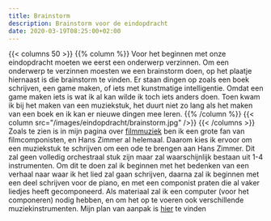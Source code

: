 ```yaml
---
title: Brainstorm
description: Brainstorm voor de eindopdracht
date: 2020-03-19T08:25:00+02:00 
---
```

{{< columns 50 >}}
{{% column %}}
Voor het beginnen met onze eindopdracht moeten we eerst een onderwerp verzinnen. Om een onderwerp te verzinnen moesten we een brainstorm doen, op het plaatje hiernaast is die brainstorm te vinden. Er staan dingen op zoals een boek schrijven, een game maken, of iets met kunstmatige intelligentie. Omdat een game maken iets is wat ik al kan wilde ik toch iets anders doen. Toen kwam ik bij het maken van een muziekstuk, het duurt niet zo lang als het maken van een boek en ik kan er nieuwe dingen mee leren. 
{{% /column %}}
{{< column src="/images/eindopdracht/brainstorm.jpg" />}}
{{< /columns >}}
Zoals te zien is in mijn pagina over [filmmuziek](/filmmuziek) ben ik een grote fan van filmcomponisten, en Hans Zimmer al helemaal. Daarom kies ik ervoor om een muziekstuk te schrijven om een ode te brengen aan Hans Zimmer. Dit zal geen volledig orchestraal stuk zijn maar zal waarschijnlijk bestaan uit 1-4 instrumenten. Om dit te doen zal ik beginnen met het bedenken van een verhaal naar waar ik het lied zal gaan schrijven, daarna zal ik beginnen met een deel schrijven voor de piano, en met een componist praten die al vaker liedjes heeft gecomponeerd. Als materiaal zal ik een computer (voor het componeren) nodig hebben, en om het op te voeren ook verschillende muziekinstrumenten. Mijn plan van aanpak is [hier](/eindopdracht/pva) te vinden 
